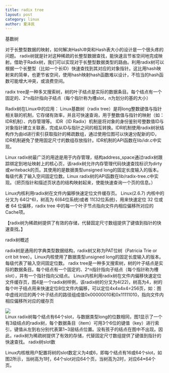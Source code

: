 ```yaml
---
title: radix tree
layout: post
category: linux
author: 夏泽民
---
```


基数树

对于长整型数据的映射，如何解决Hash冲突和Hash表大小的设计是一个很头疼的问题。
radix树就是针对这种稀疏的长整型数据查找，能快速且节省空间地完成映射。借助于Radix树，我们可以实现对于长整型数据类型的路由。利用radix树可以根据一个长整型（比如一个长ID）快速查找到其对应的对象指针。这比用hash映射来的简单，也更节省空间，使用hash映射hash函数难以设计，不恰当的hash函数可能增大冲突，或浪费空间。

radix tree是一种多叉搜索树，树的叶子结点是实际的数据条目。每个结点有一个固定的、2^n指针指向子结点（每个指针称为槽slot，n为划分的基的大小）

Radix树在Linux中的应用：
Linux基数树（radix tree）是将long整数键值与指针相关联的机制，它存储有效率，并且可快速查询，用于整数值与指针的映射（如：IDR机制）、内存管理等。
IDR（ID Radix）机制是将对象的身份鉴别号整数值ID与对象指针建立关联表，完成从ID与指针之间的相互转换。IDR机制使用radix树状结构作为由id进行索引获取指针的稀疏数组，通过使用位图可以快速分配新的ID，IDR机制避免了使用固定尺寸的数组存放指针。IDR机制的API函数在lib/idr.c中实现。

Linux radix树最广泛的用途是用于内存管理，结构address_space通过radix树跟踪绑定到地址映射上的核心页，该radix树允许内存管理代码快速查找标识为dirty或writeback的页。其使用的是数据类型unsigned long的固定长度输入的版本。每级代表了输入空间固定位数。Linux radix树的API函数在lib/radix-tree.c中实现。（把页指针和描述页状态的结构映射起来，使能快速查询一个页的信息。）

Linux内核利用radix树在文件内偏移快速定位文件缓存页。 
Linux(2.6.7) 内核中的分叉为 64(2^6)，树高为 6(64位系统)或者 11(32位系统)，用来快速定位 32 位或者 64 位偏移，radix tree 中的每一个叶子节点指向文件内相应偏移所对应的Cache项。

【radix树为稀疏树提供了有效的存储，代替固定尺寸数组提供了键值到指针的快速查找。】 

radix树概述

radix树是通用的字典类型数据结构，radix树又称为PAT位树（Patricia Trie or crit bit tree）。Linux内核使用了数据类型unsigned long的固定长度输入的版本。每级代表了输入空间固定位数。
radix tree是一种多叉搜索树，树的叶子结点是实际的数据条目。每个结点有一个固定的、2^n指针指向子结点（每个指针称为槽slot），并有一个指针指向父结点。
Linux内核利用radix树在文件内偏移快速定位文件缓存页，图4是一个radix树样例，该radix树的分叉为4(22)，树高为4，树的每个叶子结点用来快速定位8位文件内偏移，可以定位4x4x4x4=256页，如：图中虚线对应的两个叶子结点的路径组成值0x00000010和0x11111010，指向文件内相应偏移所对应的缓存页
<!-- more -->
<div class="container">
	<div class="row">
	<img src="{{site.url}}{{site.baseurl}}/img/radix_tree.jpg"/>
	</div>
</div>
Linux radix树每个结点有64个slot，与数据类型long的位数相同，图1显示了一个有3级结点的radix树，每个数据条目（item）可用3个6位的键值（key）进行索引，键值从左到右分别代表第1~3层结点位置。没有孩子的结点在图中不出现。因此，radix树为稀疏树提供了有效的存储，代替固定尺寸数组提供了键值到指针的快速查找。 
radix树slot数

Linux内核根用户配置将树的slot数定义为4或6，即每个结点有16或64个slot，如图2所示，当树高为1时，64个slot对应64个页，当树高为2时，对应64*64个页。 
